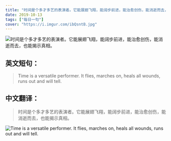 ```yaml
---
title: "时间是个多才多艺的表演者。它能展翅飞翔，能阔步前进，能治愈创伤，能消逝而去，也能揭示真相。"
date: 2019-10-13
tags: ["每日一句"]
cover: "https://i.imgur.com/ibQsntB.jpg"
---
```


![时间是个多才多艺的表演者。它能展翅飞翔，能阔步前进，能治愈创伤，能消逝而去，也能揭示真相。](https://i.imgur.com/gpqgb6X.jpg)

## 英文短句：
> Time is a versatile performer. It flies, marches on, heals all wounds, runs out and will tell.

<!--more-->

## 中文翻译：
> 时间是个多才多艺的表演者。它能展翅飞翔，能阔步前进，能治愈创伤，能消逝而去，也能揭示真相。

![Time is a versatile performer. It flies, marches on, heals all wounds, runs out and will tell.](https://i.imgur.com/dIQimqy.jpg)

